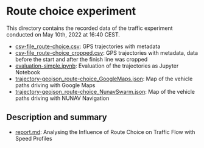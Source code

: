 # Route choice experiment

This directory contains the recorded data of the
traffic experiment conducted on May 10th, 2022 at 16:40 CEST.

- [csv-file_route-choice.csv](csv-file_route-choice.csv): GPS trajectories with metadata
- [csv-file_route-choice_cropped.csv](csv-file_route-choice_cropped.csv): GPS trajectories with metadata, 
data before the start and after the finish line was cropped
- [evaluation-simple.ipynb](evaluation-simple.ipynb): Evaluation of the trajectories as Jupyter Notebook
- [trajectory-geojson_route-choice_GoogleMaps.json](trajectory-geojson_route-choice_GoogleMaps.json): Map of the vehicle paths driving with Google Maps
- [trajectory-geojson_route-choice_NunavSwarm.json](trajectory-geojson_route-choice_NunavSwarm.json): Map of the vehicle paths driving with NUNAV Navigation


## Description and summary 
- [report.md](report.md): Analysing the Influence of Route Choice on Traffic Flow with Speed Profiles
